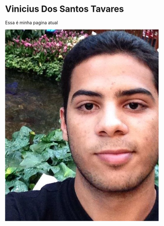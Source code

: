 
<html>
  <head>
    <title>Vinicius Tavares</title>
  </head>
  <body>
    <h1>
      Vinicius Dos Santos Tavares
    </h1>
    <p>Essa é minha pagina atual</p>
    <img src="eu.jpg" alt="Italian Trulli">
  </body>
</html>
